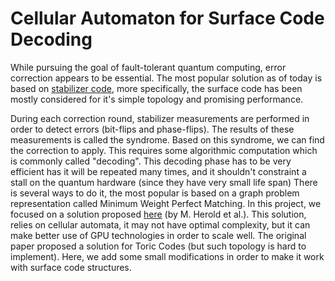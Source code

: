 # Cellular Automaton for Surface Code Decoding

While pursuing the goal of fault-tolerant quantum computing, error correction appears to be essential. The most popular solution as of today is based on [stabilizer code](https://en.wikipedia.org/wiki/Stabilizer_code), more specifically, the surface code has been mostly considered for it's simple topology and promising performance. 

During each correction round, stabilizer measurements are performed in order to detect errors (bit-flips and phase-flips). The results of these measurements is called the syndrome. Based on this syndrome, we can find the correction to apply. This requires some algorithmic computation which is commonly called "decoding". This decoding phase has to be very efficient has it will be repeated many times, and it shouldn't constraint a stall on the quantum hardware (since they have very small life span) There is several ways to do it, the most popular is based on a graph problem representation called Minimum Weight Perfect Matching. In this project, we focused on a solution proposed [here](https://arxiv.org/pdf/1406.2338) (by M. Herold et al.). This solution, relies on cellular automata, it may not have optimal complexity, but it can make better use of GPU technologies in order to scale well. The original paper proposed a solution for Toric Codes (but such topology is hard to implement). Here, we add some small modifications in order to make it work with surface code structures.
